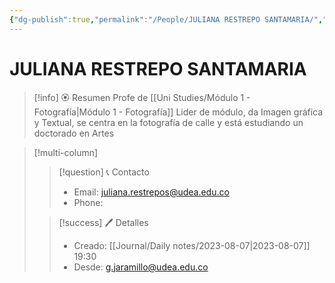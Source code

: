 ```yaml
---
{"dg-publish":true,"permalink":"/People/JULIANA RESTREPO SANTAMARIA/","title":"JULIANA RESTREPO SANTAMARIA","tags":["Person"],"created":"2023-08-07T19:30:05.924-05:00","updated":"2023-09-08T19:36:23.136-05:00"}
---
```



# JULIANA RESTREPO SANTAMARIA

> [!info] 🏵️ Resumen
> Profe de [[Uni Studies/Módulo 1 - Fotografía\|Módulo 1 - Fotografía]] Lider de módulo, da Imagen gráfica y Textual, se centra en la fotografía de calle y está estudiando un doctorado en Artes

> [!multi-column]
> 
> > [!question] 📞 Contacto
> > - Email: juliana.restrepos@udea.edu.co 
> > - Phone:  
> 
> > [!success] 🖊️ Detalles
> > - Creado: [[Journal/Daily notes/2023-08-07\|2023-08-07]] 19:30
> > - Desde: g.jaramillo@udea.edu.co  
